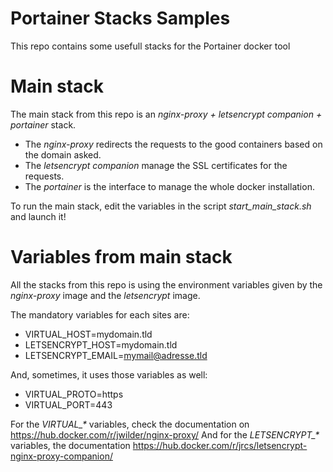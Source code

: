 # Portainer Stacks Samples
This repo contains some usefull stacks for the Portainer docker tool

# Main stack
The main stack from this repo is an *nginx-proxy + letsencrypt companion + portainer* stack.
- The *nginx-proxy* redirects the requests to the good containers based on the domain asked.
- The *letsencrypt companion* manage the SSL certificates for the requests.
- The *portainer* is the interface to manage the whole docker installation.

To run the main stack, edit the variables in the script *start_main_stack.sh* and launch it!

# Variables from main stack
All the stacks from this repo is using the environment variables given by the *nginx-proxy* image and the *letsencrypt* image.

The mandatory variables for each sites are:
- VIRTUAL_HOST=mydomain.tld
- LETSENCRYPT_HOST=mydomain.tld
- LETSENCRYPT_EMAIL=mymail@adresse.tld

And, sometimes, it uses those variables as well:
- VIRTUAL_PROTO=https
- VIRTUAL_PORT=443

For the *VIRTUAL_\** variables, check the documentation on https://hub.docker.com/r/jwilder/nginx-proxy/
And for the *LETSENCRYPT_\** variables, the documentation https://hub.docker.com/r/jrcs/letsencrypt-nginx-proxy-companion/
